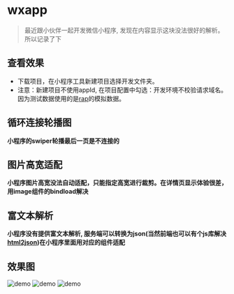 # wxapp
> 最近跟小伙伴一起开发微信小程序, 发现在内容显示这块没法很好的解析。所以记录了下

## 查看效果
* 下载项目，在小程序工具新建项目选择开发文件夹。
* 注意：新建项目不使用appId, 在项目配置中勾选：开发环境不校验请求域名。 因为测试数据使用的是[rap](http://rap.taobao.org/)的模拟数据。

## 循环连接轮播图
**小程序的swiper轮播最后一页是不连接的**

## 图片高宽适配
**小程序图片高宽没法自动适配，只能指定高宽进行裁剪。在详情页显示体验很差，用image组件的bindload解决**

## 富文本解析
**小程序没有提供富文本解析, 服务端可以转换为json(当然前端也可以有个js库解决[html2json](https://github.com/jxck/html2json.git))在小程序里面用对应的组件适配**
## 效果图
![demo](http://7xkcpo.com1.z0.glb.clouddn.com/swiper.gif)
![demo](http://7xkcpo.com1.z0.glb.clouddn.com/QQ20161209-1@2x.png)
![demo](http://7xkcpo.com1.z0.glb.clouddn.com/QQ20161209-0@2x.png)